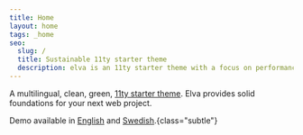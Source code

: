 ```yaml
---
title: Home
layout: home
tags: _home
seo:
  slug: /
  title: Sustainable 11ty starter theme
  description: elva is an 11ty starter theme with a focus on performance, i8ln and easy content management with Front Matter CMS.
---
```


A multilingual, clean, green, <a href="https://www.11ty.dev/" target="_blank" rel="noopener">11ty starter theme</a>. Elva provides solid foundations for your next web project.

Demo available in [English](/) and [Swedish](/sv/).{class="subtle"}